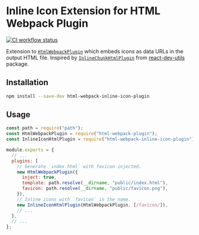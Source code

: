 # Inline Icon Extension for HTML Webpack Plugin

[![CI workflow status][badge]][actions]

[badge]: https://github.com/tlinhart/html-webpack-inline-icon-plugin/actions/workflows/ci.yml/badge.svg
[actions]: https://github.com/tlinhart/html-webpack-inline-icon-plugin/actions

Extension to [`HtmlWebpackPlugin`](https://github.com/jantimon/html-webpack-plugin)
which embeds icons as data URLs in the output HTML file. Inspired by
[`InlineChunkHtmlPlugin`](https://github.com/facebook/create-react-app/blob/main/packages/react-dev-utils/InlineChunkHtmlPlugin.js)
from [react-dev-utils](https://github.com/facebook/create-react-app/tree/main/packages/react-dev-utils)
package.

## Installation

```sh
npm install --save-dev html-webpack-inline-icon-plugin
```

## Usage

```js
const path = require("path");
const HtmlWebpackPlugin = require("html-webpack-plugin");
const InlineIconHtmlPlugin = require("html-webpack-inline-icon-plugin");

module.exports = {
  // ...
  plugins: [
    // Generate `index.html` with favicon injected.
    new HtmlWebpackPlugin({
      inject: true,
      template: path.resolve(__dirname, "public/index.html"),
      favicon: path.resolve(__dirname, "public/favicon.png"),
    }),
    // Inline icons with `favicon` in the name.
    new InlineIconHtmlPlugin(HtmlWebpackPlugin, [/favicon/]),
    // ...
  ],
  // ...
};
```
